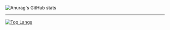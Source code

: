 ![Anurag's GitHub stats](https://github-readme-stats.vercel.app/api?username=KazusaNakagawa&show_icons=true&theme=dark&?count_private=true)

--- 

[![Top Langs](https://github-readme-stats.vercel.app/api/top-langs/?username=KazusaNakagawa&layout=compact)](https://github.com/anuraghazra/github-readme-stats)
